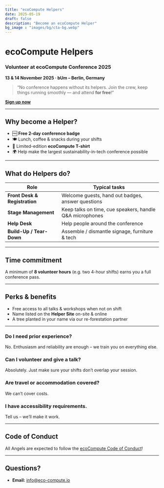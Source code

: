 ```yaml
---
title: "ecoCompute Helpers"
date: 2025-05-19
draft: false
description: "Become an ecoCompute Helper"
bg_image : "images/bg/cta-bg.webp"
---
```


<!-- ─────────────────────────── Hero ─────────────────────────── -->
# ecoCompute Helpers
### Volunteer at ecoCompute Conference 2025
**13 & 14 November 2025 · bUm – Berlin, Germany**

> “No conference happens without its helpers. Join the crew, keep things running smoothly — and attend **for free**!”

[**Sign up now**](mailto:info@eco-compute.io)

---

<!-- ──────────────────────── Why volunteer? ─────────────────────── -->
## Why become a Helper?

* 🆓 **Free 2-day conference badge**
* 🍽️ Lunch, coffee & snacks during your shifts
* 👕 Limited-edition **ecoCompute T-shirt**
* 🌍 Help make the largest sustainability-in-tech conference possible

---

<!-- ───────────────────────── Your missions ─────────────────────── -->
## What do Helpers do?

| Role | Typical tasks |
|------|---------------|
| **Front Desk & Registration** | Welcome guests, hand out badges, answer questions |
| **Stage Management** | Keep talks on time, cue speakers, handle Q&A microphones |
| **Help Desk** | Help people around the conference |
| **Build-Up / Tear-Down** | Assemble / dismantle signage, furniture & tech |

---

<!-- ──────────────────────── Time commitment ────────────────────── -->
## Time commitment

A minimum of **8 volunteer hours** (e.g. two 4-hour shifts) earns you a full conference pass.

---

<!-- ─────────────────────────── Perks ──────────────────────────── -->
## Perks & benefits

* Free access to all talks & workshops when not on shift
* Name listed on the **Helper Site** on-site & online
* A tree planted in your name via our re-forestation partner

---

### Do I need prior experience?
No. Enthusiasm and reliability are enough – we train you on everything else.

### Can I volunteer **and** give a talk?
Absolutely. Just make sure your shifts don’t overlap your session.

### Are travel or accommodation covered?
We can’t cover costs.

### I have accessibility requirements.
Tell us – we’ll make it work.

---

<!-- ─────────────────────── Code of Conduct ────────────────────── -->
## Code of Conduct

All Angels are expected to follow the [ecoCompute Code of Conduct](/code-of-conduct)!

---

<!-- ────────────────────────── Contact ─────────────────────────── -->
## Questions?

* **Email:** [info@eco-compute.io](mailto:info@eco-compute.io)
